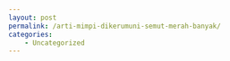 ```yaml
---
layout: post
permalink: /arti-mimpi-dikerumuni-semut-merah-banyak/
categories:
    - Uncategorized
---
```



